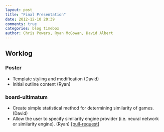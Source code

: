 ```yaml
---
layout: post
title: "Final Presentation"
date: 2012-12-10 20:39
comments: true
categories: blog timebox
author: Chris Powers, Ryan McGowan, David Albert
---
```


## Worklog

### Poster

*   Template styling and modification (David)
*   Initial outline content (Ryan)

### board-ultimatum

*   Create simple statistical method for determining similarity of games. (David)
*   Allow the user to specify similarity engine provider (i.e. neural network or
    similarity engine). (Ryan) [[pull-request](https://github.com/DRSNJM/board-ultimatum/pull/12)]
